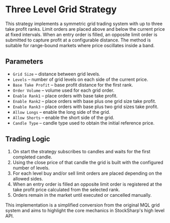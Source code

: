 # Three Level Grid Strategy

This strategy implements a symmetric grid trading system with up to three take profit ranks.
Limit orders are placed above and below the current price at fixed intervals. When an entry
order is filled, an opposite limit order is submitted to capture profit at a configurable
distance. The method is suitable for range-bound markets where price oscillates inside a band.

## Parameters

- `Grid Size` – distance between grid levels.
- `Levels` – number of grid levels on each side of the current price.
- `Base Take Profit` – base profit distance for the first rank.
- `Order Volume` – volume used for each grid order.
- `Enable Rank1` – place orders with base take profit.
- `Enable Rank2` – place orders with base plus one grid size take profit.
- `Enable Rank3` – place orders with base plus two grid sizes take profit.
- `Allow Longs` – enable the long side of the grid.
- `Allow Shorts` – enable the short side of the grid.
- `Candle Type` – candle type used to obtain the initial reference price.

## Trading Logic

1. On start the strategy subscribes to candles and waits for the first completed candle.
2. Using the close price of that candle the grid is built with the configured number of levels.
3. For each level buy and/or sell limit orders are placed depending on the allowed sides.
4. When an entry order is filled an opposite limit order is registered at the take profit price
   calculated from the selected rank.
5. Orders remain in the market until executed or cancelled manually.

This implementation is a simplified conversion from the original MQL grid system and aims to
highlight the core mechanics in StockSharp's high level API.
